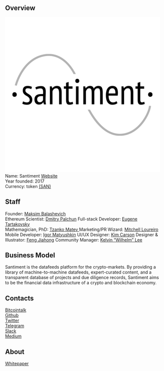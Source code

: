 ## Overview
![ logo](../projects/logo/santiment.jpg)  
Name: Santiment
[Website](http://www.santiment.net/)   
Year founded: 2017  
Currency: token [(SAN)](https://coinmarketcap.com/assets/santiment/)	 
## Staff 
Founder: [Maksim Balashevich](../people/maksim_balashevich.md)  
Ethereum Scientist:  [Dmitry Palchun](../people/dmitry_palchun.md) 
Full-stack Developer:  [Eugene Tartakovsky](../people/eugene_tartakovsky.md)    
Mathemagician, PhD:  [Tzanko Matev ](../people/tzanko_matev.md)
Marketing/PR Wizard: [Mitchell Loureiro](../people/mitchell_loureiro.md)
Mobile Developer: [Igor Matyushkin](../people/igor_matyushkin.md)
UI/UX Designer: [Kim Carson](../people/kim_carson.md)
Designer & Illustrator: [Feng Jiahong](../people/feng_jiahong.md)
Community Manager: [Kelvin “Wilhelm” Lee](../people/kelvin_wilhelm_lee.md)
## Business Model
 Santiment is the datafeeds platform for the crypto-markets. By providing a library of machine-to-machine datafeeds, expert-curated content, and a transparent database of projects and due diligence records, Santiment aims to be the financial data infrastructure of a crypto and blockchain economy.
## Contacts  
[Bitcointalk](https://bitcointalk.org/index.php?topic=1783230.0)     
[Github](https://github.com/santiment)  
[Twitter](https://twitter.com/santimentfeed)   
[Telegram](https://t.me/santiment_network)   
[Slack](https://santiment-slack.herokuapp.com/)  
[Medium](https://medium.com/santiment)

  
## About 
[Whitepaper](https://docs.google.com/document/d/1hHmJQWrPrObSgCA8kTbk-4LgqGbYzukQAjtg5b8jwc0/edit)
